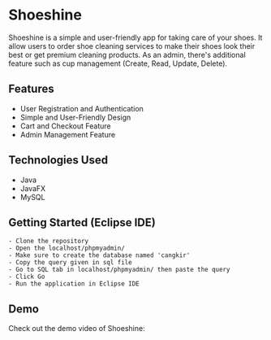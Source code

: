 # Shoeshine
Shoeshine is a simple and user-friendly app for taking care of your shoes. It allow users to order shoe cleaning services to make their shoes look their best or get premium cleaning products. As an admin, there's additional feature such as cup management (Create, Read, Update, Delete).

## Features
- User Registration and Authentication
- Simple and User-Friendly Design
- Cart and Checkout Feature
- Admin Management Feature

## Technologies Used
- Java
- JavaFX
- MySQL

## Getting Started (Eclipse IDE)
```
- Clone the repository
- Open the localhost/phpmyadmin/
- Make sure to create the database named 'cangkir'
- Copy the query given in sql file
- Go to SQL tab in localhost/phpmyadmin/ then paste the query
- Click Go
- Run the application in Eclipse IDE
```

## Demo 
Check out the demo video of Shoeshine: 

